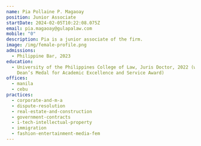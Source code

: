 ```yaml
---
name: Pia Pollaine P. Magaoay
position: Junior Associate
startDate: 2024-02-05T10:22:08.075Z
email: pia.magaoay@gulapalaw.com
mobile: "0"
description: Pia is a junior associate of the firm.
image: /img/female-profile.png
admissions:
  - Philippine Bar, 2023
education:
  - University of the Philippines College of Law, Juris Doctor, 2022 (with
    Dean’s Medal for Academic Excellence and Service Award)
offices:
  - manila
  - cebu
practices:
  - corporate-and-m-a
  - dispute-resolution
  - real-estate-and-construction
  - government-contracts
  - i-tech-intellectual-property
  - immigration
  - fashion-entertainment-media-fem
---
```

